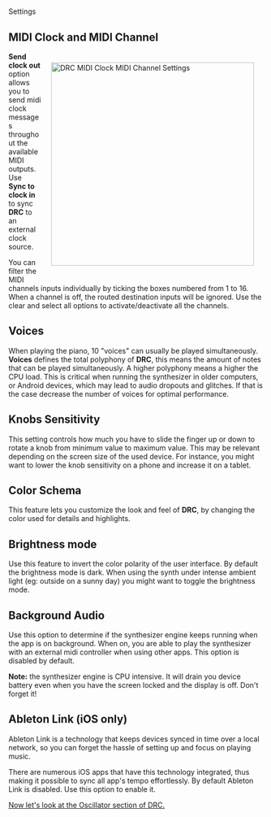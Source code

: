 #
Settings

## MIDI Clock and MIDI Channel

<img alt="DRC MIDI Clock MIDI Channel Settings" src="https://www.imaginando.pt/images/products/drc/help/settings/midi-settings.jpg" width="400" style="float: right; padding: 20px; right-padding: 0px;" />

**Send clock out** option allows you to send midi clock messages throughout the available MIDI outputs. Use **Sync to clock in** to sync **DRC** to an external clock source.

You can filter the MIDI channels inputs individually by ticking the boxes numbered from 1 to 16. When a channel is off, the routed destination inputs will be ignored. Use the clear and select all options to activate/deactivate all the channels.

## Voices

When playing the piano, 10 "voices" can usually be played simultaneously. **Voices** defines the total polyphony of **DRC**, this means the amount of notes that can be played simultaneously. A higher polyphony means a higher the CPU load. This is critical when running the synthesizer in older computers, or Android devices, which may lead to audio dropouts and glitches. If that is the case decrease the number of voices for optimal performance.

## Knobs Sensitivity

This setting controls how much you have to slide the finger up or down to rotate a knob from minimum value to maximum value. This may be relevant depending on the screen size of the used device. For instance, you might want to lower the knob sensitivity on a phone and increase it on a tablet.

## Color Schema

This feature lets you customize the look and feel of **DRC**, by changing the color used for details and highlights.

## Brightness mode

Use this feature to invert the color polarity of the user interface. By default the brightness mode is dark. When using the synth under intense ambient light \(eg: outside on a sunny day\) you might want to toggle the brightness mode.

## Background Audio

Use this option to determine if the synthesizer engine keeps running when the app is on background. When on, you are able to play the synthesizer with an external midi controller when using other apps. This option is disabled by default.

**Note:** the synthesizer engine is CPU intensive. It will drain you device battery even when you have the screen locked and the display is off. Don't forget it!

## Ableton Link \(iOS only\)

Ableton Link is a technology that keeps devices synced in time over a local network, so you can forget the hassle of setting up and focus on playing music.

There are numerous iOS apps that have this technology integrated, thus making it possible to sync all app's tempo effortlessly. By default Ableton Link is disabled. Use this option to enable it.

[Now let's look at the Oscillator section of DRC.](https://www.imaginando.pt/products/drc/help/oscillators)